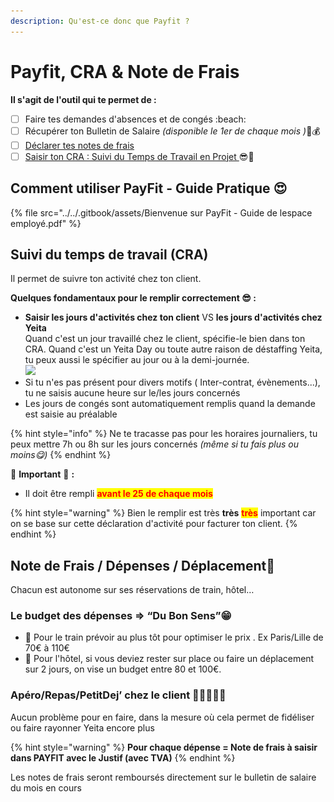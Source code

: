 ```yaml
---
description: Qu'est-ce donc que Payfit ?
---
```


# Payfit, CRA & Note de Frais

**Il s'agit de l'outil qui te permet de :**&#x20;

* [ ] Faire tes demandes d'absences et de congés :beach:
* [ ] Récupérer ton Bulletin de Salaire _(disponible le 1er de chaque mois )_🎉💰
* [ ] [Déclarer tes notes de frais ](payfit-cra-and-note-de-frais.md#note-de-frais-depense-deplacement)
* [ ] [Saisir ton CRA : Suivi du Temps de Travail en Projet ](payfit-cra-and-note-de-frais.md#suivi-du-temps-de-travail)😎🚀

## **Comment utiliser PayFit - Guide Pratique 😍**

{% file src="../../.gitbook/assets/Bienvenue sur PayFit - Guide de lespace employé.pdf" %}

## Suivi du temps de travail **(CRA)**

Il permet de suivre ton activité chez ton client.&#x20;

**Quelques fondamentaux pour le remplir correctement  😎 :**&#x20;

* **Saisir les jours d'activités chez ton client** VS **les jours d'activités chez Yeita**\
  Quand c'est un jour travaillé chez le client, spécifie-le bien dans ton CRA. Quand c'est un Yeita Day ou toute autre raison de déstaffing Yeita, tu peux aussi le spécifier au jour ou à la demi-journée.\
  ![](<../../.gitbook/assets/Capture d’écran 2022-11-28 à 11.26.58.png>)
* Si tu n'es pas présent pour divers motifs ( Inter-contrat, évènements...), tu ne saisis aucune heure sur le/les jours concernés
* Les jours de congés sont automatiquement remplis quand la demande est saisie au préalable&#x20;

{% hint style="info" %}
Ne te tracasse pas pour les horaires journaliers, tu peux mettre 7h ou 8h sur les jours concernés _(même si tu fais plus ou moins😋)_&#x20;
{% endhint %}



🛑 **Important** 🛑  **:**&#x20;

* Il doit être rempli <mark style="color:red;">**avant le 25 de chaque mois**</mark>

{% hint style="warning" %}
Bien le remplir est très **très** <mark style="color:red;">**très**</mark> important car on se base sur cette déclaration d'activité pour facturer ton client.&#x20;
{% endhint %}

## Note de Frais / Dépenses / Déplacement🤑

Chacun est autonome sur ses réservations de train, hôtel…&#x20;

### Le budget des dépenses => “Du Bon Sens”😁&#x20;

* &#x20;🚄 Pour le train prévoir au plus tôt pour optimiser le prix . Ex Paris/Lille de 70€ à 110€&#x20;
* &#x20;🏢 Pour l'hôtel, si vous deviez rester sur place ou faire un déplacement sur 2 jours, on vise un budget entre 80 et 100€.

### Apéro/Repas/PetitDej’ chez le client 🥐🥨🧁🍾🍝

Aucun problème pour en faire, dans la mesure où cela permet de fidéliser ou faire rayonner Yeita encore plus

{% hint style="warning" %}
**Pour chaque dépense =  Note de frais à saisir dans PAYFIT avec le Justif (avec TVA)**
{% endhint %}

Les notes de frais seront remboursés directement sur le bulletin de salaire du mois en cours
